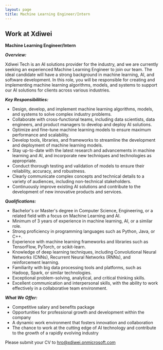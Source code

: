 ```yaml
---
layout: page
title: Machine Learning Engineer/Intern
---
```

<div class="col-lg-12 text-center">
	<h2 class="section-heading text-uppercase">Work at Xdiwei</h2>
</div>

**Machine Learning Engineer/Intern**

***Overview:***


Xdiwei Tech is an AI solutions provider for the industry, and we are currently seeking an experienced Machine Learning Engineer to join our team. The ideal candidate will have a strong background in machine learning, AI, and software development. In this role, you will be responsible for creating and implementing machine learning algorithms, models, and systems to support our AI solutions for clients across various industries.

***Key Responsibilities:***

- Design, develop, and implement machine learning algorithms, models, and systems to solve complex industry problems.
- Collaborate with cross-functional teams, including data scientists, data engineers, and product managers to develop and deploy AI solutions.
- Optimize and fine-tune machine learning models to ensure maximum performance and scalability.
- Develop tools, libraries, and frameworks to streamline the development and deployment of machine learning models.
- Stay up-to-date with the latest research and advancements in machine learning and AI, and incorporate new techniques and technologies as appropriate.
- Conduct thorough testing and validation of models to ensure their reliability, accuracy, and robustness.
- Clearly communicate complex concepts and technical details to a variety of audiences, including non-technical stakeholders.
- Continuously improve existing AI solutions and contribute to the development of new innovative products and services.

***Qualifications:***

- Bachelor's or Master's degree in Computer Science, Engineering, or a related field with a focus on Machine Learning and AI.
- Minimum of 3 years of experience in machine learning, AI, or a similar role.
- Strong proficiency in programming languages such as Python, Java, or C++.
- Experience with machine learning frameworks and libraries such as TensorFlow, PyTorch, or scikit-learn.
- Knowledge of deep learning techniques, including Convolutional Neural Networks (CNNs), Recurrent Neural Networks (RNNs), and reinforcement learning.
- Familiarity with big data processing tools and platforms, such as Hadoop, Spark, or similar technologies.
- Exceptional problem-solving, analytical, and critical thinking skills.
- Excellent communication and interpersonal skills, with the ability to work effectively in a collaborative team environment.

***What We Offer:***

- Competitive salary and benefits package
- Opportunities for professional growth and development within the company
- A dynamic work environment that fosters innovation and collaboration
- The chance to work at the cutting edge of AI technology and contribute to the growth of a rapidly evolving industry

Please submit your CV to hro@xdiwei.onmicrosoft.com
